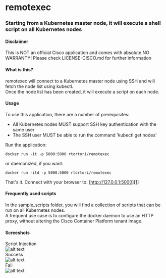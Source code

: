 # remotexec
### Starting from a Kubernetes master node, it will execute a shell script on all Kubernetes nodes

#### Disclaimer
This is NOT an official Cisco application and comes with absolute NO WARRANTY!
Please check LICENSE-CISCO.md for further information

#### What is this?
remotexec will connect to a Kubernetes master node using SSH and will fetch the node list using kubectl.<br>
Once the node list has been created, it will execute a script on each node.<br>

#### Usage
To use this application, there are a number of prerequisites:<br>
* All Kubernetes nodes MUST support SSH key authentication with the same user <br>
* The SSH user MUST be able to run the command 'kubectl get nodes' <br>


Run the application:<br>

```
docker run -it -p 5000:5000 rtortori/remotexec
```

or daemonized, if you want:<br>

```
docker run -itd -p 5000:5000 rtortori/remotexec

```

That's it. Connect with your browser to: [http://127.0.0.1:5000][1]

[1]: http://127.0.0.1:5000/ "remotexec"

#### Frequently used scripts
In the sample_scripts folder, you will find a collection of scripts that can be run on all Kubernetes nodes.<br>
A frequent use case is to configure the docker daemon to use an HTTP proxy, without altering the Cisco Container Platform tenant image.

#### Screeshots
Script Injection<br>
![alt text](https://gitlab-sjc.cisco.com/rtortori/remotexec/raw/master/screenshots/remotexec1.png "Script Injection")
<br>
Success<br>
![alt text](https://gitlab-sjc.cisco.com/rtortori/remotexec/raw/master/screenshots/remotexec2.png "Success")
<br>
Fail<br>
![alt text](https://gitlab-sjc.cisco.com/rtortori/remotexec/raw/master/screenshots/remotexec3.png "Fail")